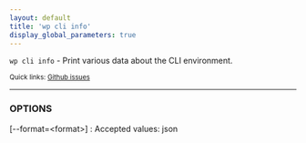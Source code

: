 ```yaml
---
layout: default
title: 'wp cli info'
display_global_parameters: true
---
```


`wp cli info` - Print various data about the CLI environment.

<small>Quick links: <a href="https://github.com/wp-cli/wp-cli/issues?q=is%3Aopen+label%3Acommand%3Ainfo+sort%3Aupdated-desc">Github issues</a></small>

<hr />

### OPTIONS

[\--format=&lt;format&gt;]
: Accepted values: json



